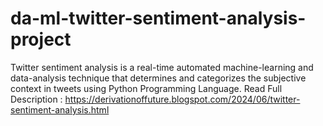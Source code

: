 # da-ml-twitter-sentiment-analysis-project
Twitter sentiment analysis is a real-time automated machine-learning and data-analysis technique that determines and categorizes the subjective context in tweets using Python Programming Language. 
Read Full Description : https://derivationoffuture.blogspot.com/2024/06/twitter-sentiment-analysis.html
